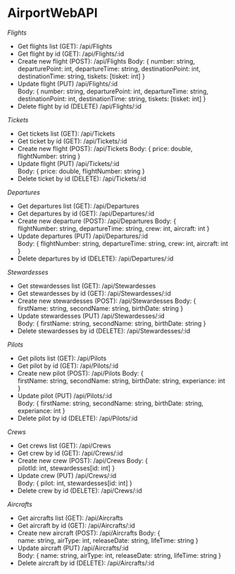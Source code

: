 # AirportWebAPI
_Flights_
* Get flights list (GET): /api/Flights
* Get flight by id (GET): /api/Flights/:id
* Create new flight (POST): /api/Flights
                           Body: {
                                  number: string,
                                  departurePoint: int,
                                  departureTime: string,
                                  destinationPoint: int,
                                  destinationTime: string,
                                  tiskets: [tisket: int]
                                 }
* Update flight (PUT) /api/Flights/:id    
                           Body: {
                                  number: string,
                                  departurePoint: int,
                                  departureTime: string,
                                  destinationPoint: int,
                                  destinationTime: string,
                                  tiskets: [tisket: int]
                                 }
* Delete flight by id (DELETE) /api/Flights/:id

                                 
_Tickets_
* Get tickets list (GET): /api/Tickets
* Get ticket by id (GET): /api/Tickets/:id
* Create new flight (POST): /api/Tickets
                           Body: {
                                  price: double,
                                  flightNumber: string
                                 }
* Update flight (PUT) /api/Tickets/:id    
                            Body: {
                                  price: double,
                                  flightNumber: string
                                 }
* Delete ticket by id (DELETE): /api/Tickets/:id      

_Departures_
* Get departures list (GET): /api/Departures
* Get departures by id (GET): /api/Departures/:id
* Create new departure (POST): /api/Departures
                           Body: {                                  
                                  flightNumber: string,
                                  departureTime: string,
                                  crew: int,
                                  aircraft: int
                                 }
* Update departures (PUT) /api/Departures/:id    
                            Body: {
                                   flightNumber: string,
                                   departureTime: string,
                                   crew: int,
                                   aircraft: int
                                 }
* Delete departures by id (DELETE): /api/Departures/:id 

_Stewardesses_
* Get stewardesses list (GET): /api/Stewardesses
* Get stewardesses by id (GET): /api/Stewardesses/:id
* Create new stewardesses (POST): /api/Stewardesses
                           Body: {                                  
                                  firstName: string,
                                  secondName: string,
                                  birthDate: string
                                 }
* Update stewardesses (PUT) /api/Stewardesses/:id    
                            Body: {
                                  firstName: string,
                                  secondName: string,
                                  birthDate: string
                                 }
* Delete stewardesses by id (DELETE): /api/Stewardesses/:id 

_Pilots_
* Get pilots list (GET): /api/Pilots
* Get pilot by id (GET): /api/Pilots/:id
* Create new pilot (POST): /api/Pilots
                           Body: {                                  
                                  firstName: string,
                                  secondName: string,
                                  birthDate: string,
                                  experiance: int
                                 }
* Update pilot (PUT) /api/Pilots/:id    
                            Body: {
                                  firstName: string,
                                  secondName: string,
                                  birthDate: string,
                                  experiance: int
                                 }
* Delete pilot by id (DELETE): /api/Pilots/:id 

_Crews_
* Get crews list (GET): /api/Crews
* Get crew by id (GET): /api/Crews/:id
* Create new crew (POST): /api/Crews
                           Body: {                                  
                                  pilotId: int,
                                  stewardesses[id: int]
                                 }
* Update crew (PUT) /api/Crews/:id    
                            Body: {
                                  pilot: int,
                                  stewardesses[id: int]
                                 }
* Delete crew by id (DELETE): /api/Crews/:id 

_Aircrafts_
* Get aircrafts list (GET): /api/Aircrafts
* Get aircraft by id (GET): /api/Aircrafts/:id
* Create new aircraft (POST): /api/Aircrafts
                           Body: {                                  
                                  name: string,
                                  airType: int,
                                  releaseDate: string,
                                  lifeTime: string
                                 }
* Update aircraft (PUT) /api/Aircrafts/:id    
                            Body: {
                                  name: string,
                                  airType: int,
                                  releaseDate: string,
                                  lifeTime: string
                                 }
* Delete aircraft by id (DELETE): /api/Aircrafts/:id 
